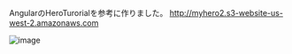 AngularのHeroTurorialを参考に作りました。
http://myhero2.s3-website-us-west-2.amazonaws.com

![image](https://user-images.githubusercontent.com/65682253/116644226-c8e7c180-a9ad-11eb-95cb-ebee759bc2fc.png)
